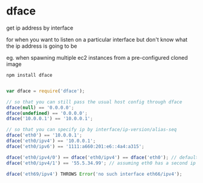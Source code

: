 # dface

get ip address by interface

for when you want to listen on a particular interface but don't know what the ip address is going to be

eg. when spawning multiple ec2 instances from a pre-configured cloned image

`npm install dface`

```javascript

var dface = require('dface');

// so that you can still pass the usual host config through dface
dface(null) == '0.0.0.0';
dface(undefined) == '0.0.0.0';
dface('10.0.0.1') == '10.0.0.1';

// so that you can specify ip by interface/ip-version/alias-seq
dface('eth0') == '10.0.0.1';
dface('eth0/ipv4') == '10.0.0.1';
dface('eth0/ipv6') == '1111:a660:201:e6::4a4:a315';

dface('eth0/ipv4/0') == dface('eth0/ipv4') == dface('eth0'); // default
dface('eth0/ipv4/1') == '55.5.34.99'; // assuming eth0 has a second ip (alias)

dface('eth69/ipv4') THROWS Error('no such interface eth66/ipv4');
```
